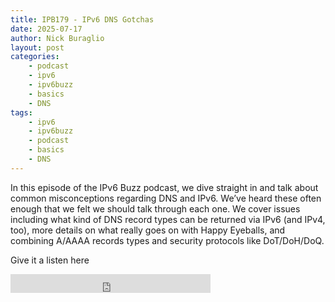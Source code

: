 ```yaml
---
title: IPB179 - IPv6 DNS Gotchas
date: 2025-07-17
author: Nick Buraglio
layout: post
categories:
    - podcast
    - ipv6
    - ipv6buzz
    - basics
    - DNS
tags:
    - ipv6
    - ipv6buzz
    - podcast
    - basics
    - DNS
---
```


In this episode of the IPv6 Buzz podcast, we dive straight in and talk about common misconceptions regarding DNS and IPv6. We’ve heard these often enough that we felt we should talk through each one. We cover issues including what kind of DNS record types can be returned via IPv6 (and IPv4, too), more details on what really goes on with Happy Eyeballs, and combining A/AAAA records types and security protocols like DoT/DoH/DoQ.

Give it a listen here

<iframe width="320" height="30" src="https://packetpushers.net/?powerpress_embed=71114-podcast&amp;powerpress_player=mediaelement-audio" title="Blubrry Podcast Player" frameborder="0" scrolling="no"></iframe>